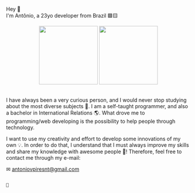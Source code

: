 Hey 👋 <br> 
I'm Antônio, a 23yo developer from Brazil 🟩🟨

<div align="center">
  <a href="https://github.com/antoniovpires"></a>
  <img height="160em" src="https://github-readme-stats.vercel.app/api?username=antoniovpires&show_icons=true&theme=noctis_minimus&include_all_commits=true&count_private=true"/>
  <img height="160em" src="https://github-readme-stats.vercel.app/api/top-langs/?username=antoniovpires&layout=compact&langs_count=4&theme=noctis_minimus"/>
</div>
<br>

I have always been a very curious person, and I would never stop studying about the most diverse subjects 🧐. I am a self-taught programmer, and also a bachelor in International Relations 🌎. What drove me to programming/web developing is the possibility to help people through technology. 
  
I want to use my creativity and effort to develop some innovations of my own 💡. In order to do that, I understand that I must always improve my skills and share my knowledge with awesome people 🤝! Therefore, feel free to contact me through my e-mail:
  
✉ antoniovpiresnt@gmail.com

                                                                             🖖
